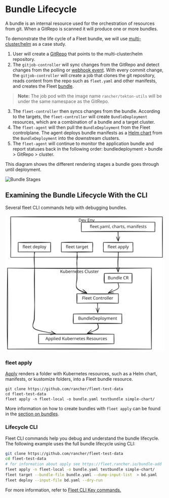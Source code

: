 # Bundle Lifecycle

A bundle is an internal resource used for the orchestration of resources from git. When a GitRepo is scanned it will produce one or more bundles.

To demonstrate the life cycle of a Fleet bundle, we will use [multi-cluster/helm](https://github.com/rancher/fleet-examples/tree/master/multi-cluster/helm) as a case study.

1. User will create a [GitRepo](./gitrepo-add.md#create-gitrepo-instance) that points to the multi-cluster/helm repository.
2. The `gitjob-controller` will sync changes from the GitRepo and detect changes from the polling or [webhook event](./webhook.md). With every commit change, the `gitjob-controller` will create a job that clones the git repository, reads content from the repo such as `fleet.yaml` and other manifests, and creates the Fleet [bundle](./ref-status-fields.md#bundles).

>**Note:** The job pod with the image name `rancher/tekton-utils` will be under the same namespace as the GitRepo.

3. The `fleet-controller` then syncs changes from the bundle. According to the targets, the `fleet-controller` will create `BundleDeployment` resources, which are a combination of a bundle and a target cluster.
4. The `fleet-agent` will then pull the `BundleDeployment` from the Fleet controlplane. The agent deploys bundle manifests as a [Helm chart](https://helm.sh/docs/intro/install/) from the `BundleDeployment` into the downstream clusters.
5. The `fleet-agent` will continue to monitor the application bundle and report statuses back in the following order: bundledeployment > bundle > GitRepo > cluster.


This diagram shows the different rendering stages a bundle goes through until deployment.

![Bundle Stages](../static/img/FleetBundleStages.svg)

## Examining the Bundle Lifecycle With the CLI

Several fleet CLI commands help with debugging bundles.

![A diagram explaining how fleet CLI key commands work.](../static/img/fleetCLI-key-components.svg)

### fleet apply

[Apply](./cli/fleet-cli/fleet_apply.md) renders a folder with Kubernetes resources, such as a Helm chart, manifests, or kustomize folders, into a Fleet bundle resource.

```
git clone https://github.com/rancher/fleet-test-data
cd fleet-test-data
fleet apply -n fleet-local -o bundle.yaml testbundle simple-chart/
```

More information on how to create bundles with `fleet apply` can be found in the [section on bundles](https://fleet.rancher.io/bundle-add).

### Lifecycle CLI 

Fleet CLI commands help you debug and understand the bundle lifecycle. The following example uses the full bundle lifecycle using CLI:

```bash
git clone https://github.com/rancher/fleet-test-data
cd fleet-test-data
# for information about apply see https://fleet.rancher.io/bundle-add
fleet apply -n fleet-local -o bundle.yaml testbundle simple-chart/
fleet target --bundle-file bundle.yaml --dump-input-list  > bd.yaml
fleet deploy --input-file bd.yaml --dry-run
```

For more information, refer to [Fleet CLI Key commands.](install-usage-fleetCLI.md#key-commands)